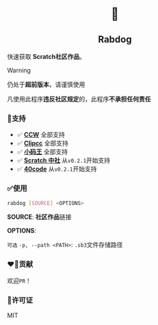 <div align="center">

# :dog:

## Rabdog 
</div>

快速获取 **Scratch社区作品**。

> [!WARNING]
> 仍处于**超前版本**，请谨慎使用
>
> 凡使用此程序**违反社区规定**的，此程序**不承担任何责任**

### :rocket:支持
* :white_check_mark: [**CCW**][ccw]
  全部支持
* :white_check_mark: [**Clipcc**][clipcc]
  全部支持
* :white_check_mark: [**小码王**][xmw]
  全部支持
* :white_check_mark: [**Scratch 中社**][scratch-cn]
  从`v0.2.1`开始支持
* :white_check_mark: [**40code**][40code]
  从`v0.2.1`开始支持

### :white_check_mark:使用

```bash
rabdog [SOURCE] <OPTIONS>
```
__SOURCE__: **社区作品**链接

__OPTIONS__:

`可选` `-p, --path <PATH>`: `.sb3`文件存储路径

### :heart_on_fire:贡献

欢迎`PR`！

### :key:许可证
MIT

[source]: /rabdog_app/src/main.rs

[ccw]: https://www.ccw.site
[clipcc]: https://codingclip.com
[40code]: https://40code.com
[xmw]: https://world.xiaomawang.com/
[scratch-cn]: https://www.scratch-cn.cn/
[40code]: https://www.40code.com/